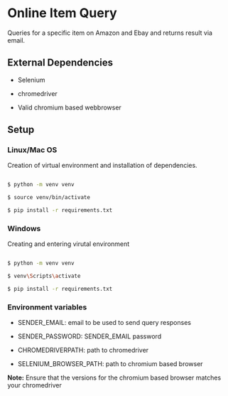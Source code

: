 # Online Item Query

Queries for a specific item on Amazon and Ebay and returns result via email.

## External Dependencies

- Selenium

- chromedriver

- Valid chromium based webbrowser

## Setup

### Linux/Mac OS

Creation of virtual environment and installation of dependencies.

```bash

$ python -m venv venv

$ source venv/bin/activate

$ pip install -r requirements.txt

```

### Windows
Creating and entering virutal environment

```bash

$ python -m venv venv

$ venv\Scripts\activate

$ pip install -r requirements.txt

```

### Environment variables

- SENDER_EMAIL: email to be used to send query responses

- SENDER_PASSWORD: SENDER_EMAIL password

- CHROMEDRIVERPATH: path to chromedriver

- SELENIUM_BROWSER_PATH: path to chromium based browser

**Note:** Ensure that the versions for the chromium based browser matches your chromedriver
